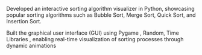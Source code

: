 Developed an interactive sorting algorithm visualizer in Python, showcasing popular sorting algorithms such as
Bubble Sort, Merge Sort, Quick Sort, and Insertion Sort.

Built the graphical user interface (GUI) using Pygame , Random, Time Libraries , enabling real-time visualization of 
sorting processes through dynamic animations
